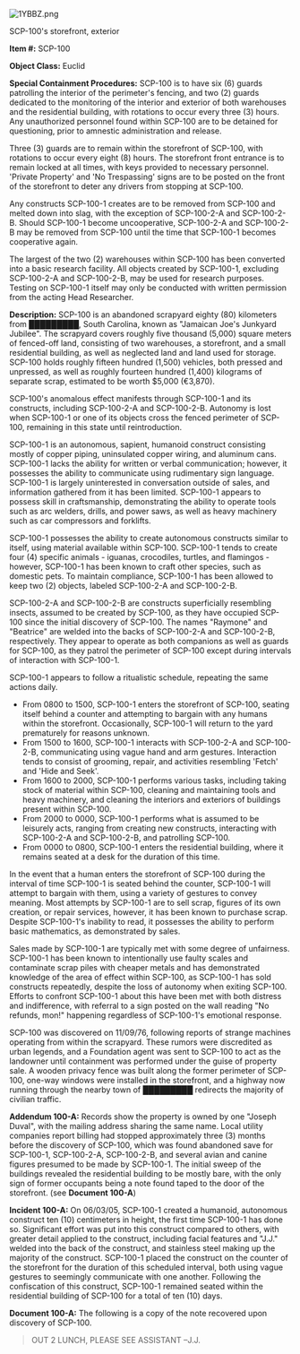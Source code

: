 ![1YBBZ.png](http://scp-wiki.wdfiles.com/local--files/scp-100/1YBBZ.png)

SCP-100's storefront, exterior

**Item #:** SCP-100

**Object Class:** Euclid

**Special Containment Procedures:** SCP-100 is to have six (6) guards patrolling the interior of the perimeter's fencing, and two (2) guards dedicated to the monitoring of the interior and exterior of both warehouses and the residential building, with rotations to occur every three (3) hours. Any unauthorized personnel found within SCP-100 are to be detained for questioning, prior to amnestic administration and release.

Three (3) guards are to remain within the storefront of SCP-100, with rotations to occur every eight (8) hours. The storefront front entrance is to remain locked at all times, with keys provided to necessary personnel. 'Private Property' and 'No Trespassing' signs are to be posted on the front of the storefront to deter any drivers from stopping at SCP-100.

Any constructs SCP-100-1 creates are to be removed from SCP-100 and melted down into slag, with the exception of SCP-100-2-A and SCP-100-2-B. Should SCP-100-1 become uncooperative, SCP-100-2-A and SCP-100-2-B may be removed from SCP-100 until the time that SCP-100-1 becomes cooperative again.

The largest of the two (2) warehouses within SCP-100 has been converted into a basic research facility. All objects created by SCP-100-1, excluding SCP-100-2-A and SCP-100-2-B, may be used for research purposes. Testing on SCP-100-1 itself may only be conducted with written permission from the acting Head Researcher.

**Description:** SCP-100 is an abandoned scrapyard eighty (80) kilometers from █████████, South Carolina, known as "Jamaican Joe's Junkyard Jubilee". The scrapyard covers roughly five thousand (5,000) square meters of fenced-off land, consisting of two warehouses, a storefront, and a small residential building, as well as neglected land and land used for storage. SCP-100 holds roughly fifteen hundred (1,500) vehicles, both pressed and unpressed, as well as roughly fourteen hundred (1,400) kilograms of separate scrap, estimated to be worth $5,000 (€3,870).

SCP-100's anomalous effect manifests through SCP-100-1 and its constructs, including SCP-100-2-A and SCP-100-2-B. Autonomy is lost when SCP-100-1 or one of its objects cross the fenced perimeter of SCP-100, remaining in this state until reintroduction.

SCP-100-1 is an autonomous, sapient, humanoid construct consisting mostly of copper piping, uninsulated copper wiring, and aluminum cans. SCP-100-1 lacks the ability for written or verbal communication; however, it possesses the ability to communicate using rudimentary sign language. SCP-100-1 is largely uninterested in conversation outside of sales, and information gathered from it has been limited. SCP-100-1 appears to possess skill in craftsmanship, demonstrating the ability to operate tools such as arc welders, drills, and power saws, as well as heavy machinery such as car compressors and forklifts.

SCP-100-1 possesses the ability to create autonomous constructs similar to itself, using material available within SCP-100. SCP-100-1 tends to create four (4) specific animals - iguanas, crocodiles, turtles, and flamingos - however, SCP-100-1 has been known to craft other species, such as domestic pets. To maintain compliance, SCP-100-1 has been allowed to keep two (2) objects, labeled SCP-100-2-A and SCP-100-2-B.

SCP-100-2-A and SCP-100-2-B are constructs superficially resembling insects, assumed to be created by SCP-100, as they have occupied SCP-100 since the initial discovery of SCP-100. The names "Raymone" and "Beatrice" are welded into the backs of SCP-100-2-A and SCP-100-2-B, respectively. They appear to operate as both companions as well as guards for SCP-100, as they patrol the perimeter of SCP-100 except during intervals of interaction with SCP-100-1.

SCP-100-1 appears to follow a ritualistic schedule, repeating the same actions daily.

*   From 0800 to 1500, SCP-100-1 enters the storefront of SCP-100, seating itself behind a counter and attempting to bargain with any humans within the storefront. Occasionally, SCP-100-1 will return to the yard prematurely for reasons unknown.
*   From 1500 to 1600, SCP-100-1 interacts with SCP-100-2-A and SCP-100-2-B, communicating using vague hand and arm gestures. Interaction tends to consist of grooming, repair, and activities resembling 'Fetch' and 'Hide and Seek'.
*   From 1600 to 2000, SCP-100-1 performs various tasks, including taking stock of material within SCP-100, cleaning and maintaining tools and heavy machinery, and cleaning the interiors and exteriors of buildings present within SCP-100.
*   From 2000 to 0000, SCP-100-1 performs what is assumed to be leisurely acts, ranging from creating new constructs, interacting with SCP-100-2-A and SCP-100-2-B, and patrolling SCP-100.
*   From 0000 to 0800, SCP-100-1 enters the residential building, where it remains seated at a desk for the duration of this time.

In the event that a human enters the storefront of SCP-100 during the interval of time SCP-100-1 is seated behind the counter, SCP-100-1 will attempt to bargain with them, using a variety of gestures to convey meaning. Most attempts by SCP-100-1 are to sell scrap, figures of its own creation, or repair services, however, it has been known to purchase scrap. Despite SCP-100-1's inability to read, it possesses the ability to perform basic mathematics, as demonstrated by sales.

Sales made by SCP-100-1 are typically met with some degree of unfairness. SCP-100-1 has been known to intentionally use faulty scales and contaminate scrap piles with cheaper metals and has demonstrated knowledge of the area of effect within SCP-100, as SCP-100-1 has sold constructs repeatedly, despite the loss of autonomy when exiting SCP-100. Efforts to confront SCP-100-1 about this have been met with both distress and indifference, with referral to a sign posted on the wall reading "No refunds, mon!" happening regardless of SCP-100-1's emotional response.

SCP-100 was discovered on 11/09/76, following reports of strange machines operating from within the scrapyard. These rumors were discredited as urban legends, and a Foundation agent was sent to SCP-100 to act as the landowner until containment was performed under the guise of property sale. A wooden privacy fence was built along the former perimeter of SCP-100, one-way windows were installed in the storefront, and a highway now running through the nearby town of █████████ redirects the majority of civilian traffic.

**Addendum 100-A:** Records show the property is owned by one "Joseph Duval", with the mailing address sharing the same name. Local utility companies report billing had stopped approximately three (3) months before the discovery of SCP-100, which was found abandoned save for SCP-100-1, SCP-100-2-A, SCP-100-2-B, and several avian and canine figures presumed to be made by SCP-100-1. The initial sweep of the buildings revealed the residential building to be mostly bare, with the only sign of former occupants being a note found taped to the door of the storefront. (see **Document 100-A**)

**Incident 100-A:** On 06/03/05, SCP-100-1 created a humanoid, autonomous construct ten (10) centimeters in height, the first time SCP-100-1 has done so. Significant effort was put into this construct compared to others, with greater detail applied to the construct, including facial features and "J.J." welded into the back of the construct, and stainless steel making up the majority of the construct. SCP-100-1 placed the construct on the counter of the storefront for the duration of this scheduled interval, both using vague gestures to seemingly communicate with one another. Following the confiscation of this construct, SCP-100-1 remained seated within the residential building of SCP-100 for a total of ten (10) days.

**Document 100-A:** The following is a copy of the note recovered upon discovery of SCP-100.

> OUT 2 LUNCH, PLEASE SEE ASSISTANT –J.J.